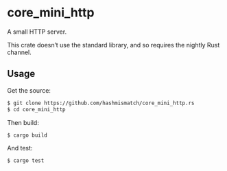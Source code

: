 # core_mini_http

A small HTTP server.

This crate doesn’t use the standard library, and so requires the nightly Rust
channel.

## Usage

Get the source:

```bash
$ git clone https://github.com/hashmismatch/core_mini_http.rs
$ cd core_mini_http
```

Then build:

```bash
$ cargo build
```

And test:

```bash
$ cargo test
```
